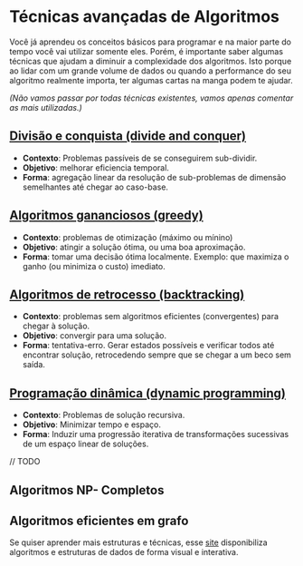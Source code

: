# Técnicas avançadas de Algoritmos

Você já aprendeu os conceitos básicos para programar e na maior parte do tempo você vai utilizar somente eles. Porém, é importante saber algumas técnicas que ajudam a diminuir a complexidade dos algoritmos. Isto porque ao lidar com um grande volume de dados ou quando a performance do seu algoritmo realmente importa, ter algumas cartas na manga podem te ajudar.

*(Não vamos passar por todas técnicas existentes, vamos apenas comentar as mais utilizadas.)*


## [Divisão e conquista (divide and conquer)](divideandconquer)
- **Contexto**: Problemas passíveis de se conseguirem sub-dividir.
- **Objetivo**: melhorar eficiencia temporal.
- **Forma**: agregação linear da resolução de sub-problemas de dimensão semelhantes até chegar ao caso-base.

## [Algoritmos gananciosos (greedy)](greedy)
- **Contexto**: problemas de otimização (máximo ou mínino)
- **Objetivo**: atingir a solução ótima, ou uma boa aproximação.
- **Forma**: tomar uma decisão ótima localmente. Exemplo: que maximiza o ganho (ou minimiza o custo) imediato.

## [Algoritmos de retrocesso (backtracking)](backtracking)
- **Contexto**: problemas sem algoritmos eficientes (convergentes) para chegar à solução.
- **Objetivo**: convergir para uma solução.
- **Forma**: tentativa-erro. Gerar estados possíveis e verificar todos até encontrar solução, retrocedendo sempre que se chegar a um beco sem saída.

## [Programação dinâmica (dynamic programming)](dynamicprograming)
- **Contexto**: Problemas de solução recursiva.
- **Objetivo**: Minimizar tempo e espaço.
-  **Forma**: Induzir uma progressão iterativa de transformações sucessivas de um espaço linear de soluções.

// TODO
## Algoritmos NP- Completos
## Algoritmos eficientes em grafo

Se quiser aprender mais estruturas e técnicas, esse [site](https://visualgo.net/pt) disponibiliza algoritmos e estruturas de dados de forma visual e interativa. 
